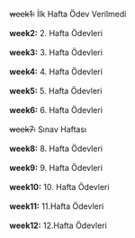 ~~week1:~~ İlk Hafta Ödev Verilmedi<br><br>
**week2:** 2. Hafta Ödevleri<br><br>
**week3:** 3. Hafta Ödevleri<br><br>
**week4:** 4. Hafta Ödevleri<br><br>
**week5:** 5. Hafta Ödevleri<br><br>
**week6:** 6. Hafta Ödevleri<br><br>
~~week7:~~ Sınav Haftası<br><br>
**week8:** 8. Hafta Ödevleri<br><br>
**week9:** 9. Hafta Ödevleri<br><br>
**week10:** 10. Hafta Ödevleri<br><br>
**week11:** 11.Hafta Ödevleri<br><br>
**week12:** 12.Hafta Ödevleri<br><br>
